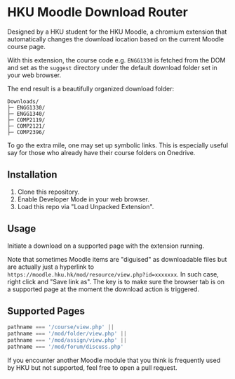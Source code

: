 # HKU Moodle Download Router
Designed by a HKU student for the HKU Moodle, a chromium extension that automatically changes the download location based on the current Moodle course page.  

With this extension, the course code e.g. `ENGG1330` is fetched from the DOM and set as the `suggest` directory under the default download folder set in your web browser. 

The end result is a beautifully organized download folder:

```
Downloads/
├─ ENGG1330/
├─ ENGG1340/
├─ COMP2119/
├─ COMP2121/
├─ COMP2396/
```

To go the extra mile, one may set up symbolic links. This is especially useful say for those who already have their course folders on Onedrive. 

## Installation
1. Clone this repository.
2. Enable Developer Mode in your web browser.
3. Load this repo via "Load Unpacked Extension".

## Usage
Initiate a download on a supported page with the extension running.

Note that sometimes Moodle items are "diguised" as downloadable files but are actually just a hyperlink to `https://moodle.hku.hk/mod/resource/view.php?id=xxxxxxx`. In such case, right click and "Save link as". The key is to make sure the browser tab is on a supported page at the moment the download action is triggered.

## Supported Pages
```js
pathname === '/course/view.php' ||
pathname === '/mod/folder/view.php' ||
pathname === '/mod/assign/view.php' ||
pathname === '/mod/forum/discuss.php'
```

If you encounter another Moodle module that you think is frequently used by HKU but not supported, feel free to open a pull request.
